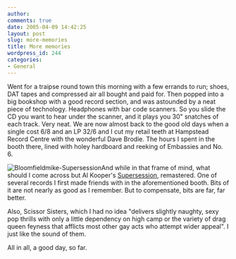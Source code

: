 ```yaml
---
author:
comments: true
date: 2005-04-09 14:42:25
layout: post
slug: more-memories
title: More memories
wordpress_id: 244
categories:
- General
---
```


Went for a traipse round town this morning with a few errands to run; shoes, DAT tapes and compressed air all bought and paid for. Then popped into a big bookshop with a good record section, and was astounded by a neat piece of technology. Headphones with bar code scanners. So you slide the CD you want to hear under the scanner, and it plays you 30" snatches of each track. Very neat. We are now almost back to the good old days when a single cost 6/8 and an LP 32/6 and I cut my retail teeth at Hampstead Record Centre with the wonderful Dave Brodie. The hours I spent in the booth there, lined with holey hardboard and reeking of Embassies and No. 6.


![Bloomfieldmike-Supersession](http://jeremycherfas.net/wp/wp-content/images/bloomfieldmike-supersession.jpg)And while in that frame of mind, what should I come across but Al Kooper's [Supersession](http://www.popmatters.com/music/reviews/b/bloomfieldmike-supersession.shtml), remastered. One of several records I first made friends with in the aforementioned booth. Bits of it are not nearly as good as I remember. But to compensate, bits are far, far better.

Also, Scissor Sisters, which I had no idea "delivers slightly naughty, sexy pop thrills with only a little dependency on high camp or the variety of drag queen feyness that afflicts most other gay acts who attempt wider appeal". I just like the sound of them.


All in all, a good day, so far.
